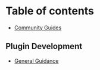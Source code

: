 # Table of contents

* [Community Guides](README.md)

## Plugin Development

* [General Guidance](plugin-development/general-guidance.md)

